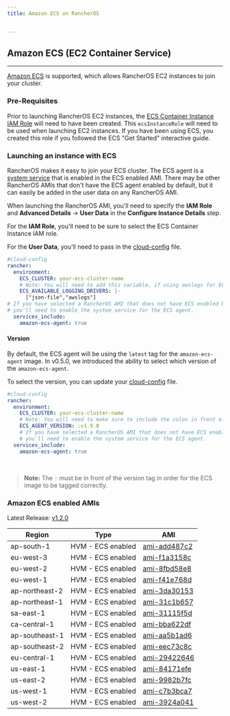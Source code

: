 ```yaml
---
title: Amazon ECS on RancherOS


---
```


## Amazon ECS (EC2 Container Service)
---

[Amazon ECS](https://aws.amazon.com/ecs/) is supported, which allows RancherOS EC2 instances to join your cluster.

### Pre-Requisites

Prior to launching RancherOS EC2 instances, the [ECS Container Instance IAM Role](http://docs.aws.amazon.com/AmazonECS/latest/developerguide/instance_IAM_role.html) will need to have been created. This `ecsInstanceRole` will need to be used when launching EC2 instances. If you have been using ECS, you created this role if you followed the ECS "Get Started" interactive guide.

### Launching an instance with ECS

RancherOS makes it easy to join your ECS cluster. The ECS agent is a [system service]({{page.osbaseurl}}/system-services/adding-system-services/) that is enabled in the ECS enabled AMI. There may be other RancherOS AMIs that don't have the ECS agent enabled by default, but it can easily be added in the user data on any RancherOS AMI.

When launching the RancherOS AMI, you'll need to specify the **IAM Role** and **Advanced Details** -> **User Data** in the **Configure Instance Details** step.

For the **IAM Role**, you'll need to be sure to select the ECS Container Instance IAM role.

For the **User Data**, you'll need to pass in the [cloud-config]({{page.osbaseurl}}/configuration/#cloud-config) file.

```yaml
#cloud-config
rancher:
  environment:
    ECS_CLUSTER: your-ecs-cluster-name
    # Note: You will need to add this variable, if using awslogs for ECS task.
    ECS_AVAILABLE_LOGGING_DRIVERS: |-
      ["json-file","awslogs"]
# If you have selected a RancherOS AMI that does not have ECS enabled by default,
# you'll need to enable the system service for the ECS agent.
  services_include:
    amazon-ecs-agent: true
```

#### Version

By default, the ECS agent will be using the `latest` tag for the `amazon-ecs-agent` image. In v0.5.0, we introduced the ability to select which version of the `amazon-ecs-agent`.

To select the version, you can update your [cloud-config]({{page.osbaseurl}}/configuration/#cloud-config) file.

```yaml
#cloud-config
rancher:
  environment:
    ECS_CLUSTER: your-ecs-cluster-name
    # Note: You will need to make sure to include the colon in front of the version.
    ECS_AGENT_VERSION: :v1.9.0
    # If you have selected a RancherOS AMI that does not have ECS enabled by default,
    # you'll need to enable the system service for the ECS agent.
  services_include:
    amazon-ecs-agent: true
```

<br>

> **Note:** The `:` must be in front of the version tag in order for the ECS image to be tagged correctly.

### Amazon ECS enabled AMIs

Latest Release: [v1.2.0](https://github.com/rancher/os/releases/tag/v1.2.0)

Region | Type | AMI
---|--- | ---
ap-south-1 | HVM - ECS enabled | [ami-add487c2](https://ap-south-1.console.aws.amazon.com/ec2/home?region=ap-south-1#launchInstanceWizard:ami=ami-add487c2)
eu-west-3 | HVM - ECS enabled | [ami-f1a3158c](https://eu-west-3.console.aws.amazon.com/ec2/home?region=eu-west-3#launchInstanceWizard:ami=ami-f1a3158c)
eu-west-2 | HVM - ECS enabled | [ami-8fbd58e8](https://eu-west-2.console.aws.amazon.com/ec2/home?region=eu-west-2#launchInstanceWizard:ami=ami-8fbd58e8)
eu-west-1 | HVM - ECS enabled | [ami-f41e768d](https://eu-west-1.console.aws.amazon.com/ec2/home?region=eu-west-1#launchInstanceWizard:ami=ami-f41e768d)
ap-northeast-2 | HVM - ECS enabled | [ami-3da30153](https://ap-northeast-2.console.aws.amazon.com/ec2/home?region=ap-northeast-2#launchInstanceWizard:ami=ami-3da30153)
ap-northeast-1 | HVM - ECS enabled | [ami-31c1b657](https://ap-northeast-1.console.aws.amazon.com/ec2/home?region=ap-northeast-1#launchInstanceWizard:ami=ami-31c1b657)
sa-east-1 | HVM - ECS enabled | [ami-31115f5d](https://sa-east-1.console.aws.amazon.com/ec2/home?region=sa-east-1#launchInstanceWizard:ami=ami-31115f5d)
ca-central-1 | HVM - ECS enabled | [ami-bba622df](https://ca-central-1.console.aws.amazon.com/ec2/home?region=ca-central-1#launchInstanceWizard:ami=ami-bba622df)
ap-southeast-1 | HVM - ECS enabled | [ami-aa5b1ad6](https://ap-southeast-1.console.aws.amazon.com/ec2/home?region=ap-southeast-1#launchInstanceWizard:ami=ami-aa5b1ad6)
ap-southeast-2 | HVM - ECS enabled | [ami-eec73c8c](https://ap-southeast-2.console.aws.amazon.com/ec2/home?region=ap-southeast-2#launchInstanceWizard:ami=ami-eec73c8c)
eu-central-1 | HVM - ECS enabled | [ami-29422646](https://eu-central-1.console.aws.amazon.com/ec2/home?region=eu-central-1#launchInstanceWizard:ami=ami-29422646)
us-east-1 | HVM - ECS enabled | [ami-84171efe](https://us-east-1.console.aws.amazon.com/ec2/home?region=us-east-1#launchInstanceWizard:ami=ami-84171efe)
us-east-2 | HVM - ECS enabled | [ami-9982b7fc](https://us-east-2.console.aws.amazon.com/ec2/home?region=us-east-2#launchInstanceWizard:ami=ami-9982b7fc)
us-west-1 | HVM - ECS enabled | [ami-c7b3bca7](https://us-west-1.console.aws.amazon.com/ec2/home?region=us-west-1#launchInstanceWizard:ami=ami-c7b3bca7)
us-west-2 | HVM - ECS enabled | [ami-3924a041](https://us-west-2.console.aws.amazon.com/ec2/home?region=us-west-2#launchInstanceWizard:ami=ami-3924a041)
